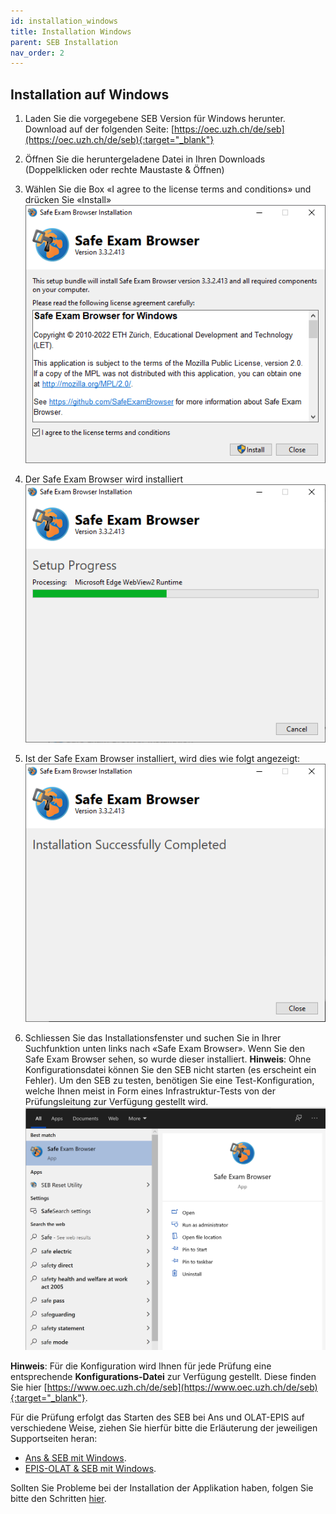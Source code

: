 ```yaml
---
id: installation_windows
title: Installation Windows
parent: SEB Installation
nav_order: 2
---
```


## Installation auf Windows

1. Laden Sie die vorgegebene SEB Version für Windows herunter.
Download auf der folgenden Seite: [https://oec.uzh.ch/de/seb](https://oec.uzh.ch/de/seb){:target="_blank"}

1. Öffnen Sie die heruntergeladene Datei in Ihren Downloads (Doppelklicken oder rechte Maustaste & Öffnen)

1. Wählen Sie die Box «I agree to the license terms and conditions» und drücken Sie «Install»
[![Windows-Download-4](assets/pictures/installation_windows/download-windows-step4.png)](download-windows-step4.png)

1. Der Safe Exam Browser wird installiert
[![Windows-Download-5](assets/pictures/installation_windows/download-windows-step5.png)](download-windows-step5.png)

1. Ist der Safe Exam Browser installiert, wird dies wie folgt angezeigt:
[![Windows-Download-6](assets/pictures/installation_windows/download-windows-step6.png)](download-windows-step6.png)

1. Schliessen Sie das Installationsfenster und suchen Sie in Ihrer Suchfunktion unten links nach «Safe Exam Browser».
Wenn Sie den Safe Exam Browser sehen, so wurde dieser installiert. **Hinweis**: Ohne Konfigurationsdatei können Sie den SEB nicht starten (es erscheint ein Fehler).
Um den SEB zu testen, benötigen Sie eine Test-Konfiguration, welche Ihnen meist in Form eines Infrastruktur-Tests von der Prüfungsleitung zur Verfügung gestellt wird.
[![Windows-Download-7](assets/pictures/installation_windows/download-windows-step7.png)](download-windows-step7.png)

**Hinweis**: Für die Konfiguration wird Ihnen für jede Prüfung eine entsprechende **Konfigurations-Datei** zur Verfügung gestellt. Diese finden Sie hier [https://www.oec.uzh.ch/de/seb](https://www.oec.uzh.ch/de/seb){:target="_blank"}.

Für die Prüfung erfolgt das Starten des SEB bei Ans und OLAT-EPIS auf verschiedene Weise, ziehen Sie hierfür bitte die Erläuterung der jeweiligen Supportseiten heran:

* [Ans & SEB mit Windows](exam_seb_ans_win).
* [EPIS-OLAT & SEB mit Windows](exam_seb_epis_win).

Sollten Sie Probleme bei der Installation der Applikation haben, folgen Sie bitte den Schritten [hier](installation_problems).